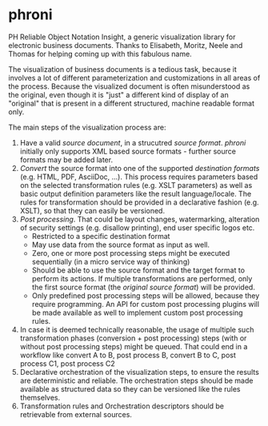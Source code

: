 # phroni

PH Reliable Object Notation Insight, a generic visualization library for electronic business documents.
Thanks to Elisabeth, Moritz, Neele and Thomas for helping coming up with this fabulous name.

The visualization of business documents is a tedious task, because it involves a lot of different parameterization and customizations in all areas of the process. Because the visualized document is often misunderstood as the original, even though it is "just" a different kind of display of an "original" that is present in a different structured, machine readable format only.

The main steps of the visualization process are:
1. Have a valid *source document*, in a strucutred *source format*. *phroni* initially only supports XML based source formats - further source formats may be added later.
2. *Convert* the source format into one of the supported *destination formats* (e.g. HTML, PDF, AsciiDoc, ...). This process requires parameters based on the selected transformation rules (e.g. XSLT parameters) as well as basic output definition parameters like the result language/locale. The rules for transformation should be provided in a declarative fashion (e.g. XSLT), so that they can easily be versioned.
3. *Post processing*. That could be layout changes, watermarking, alteration of security settings (e.g. disallow printing), end user specific logos etc.
    * Restricted to a specific destination format
    * May use data from the source format as input as well.
    * Zero, one or more post processing steps might be executed sequentially (in a micro service way of thinking)
    * Should be able to use the source format and the target format to perform its actions. If multiple transformations are performed, only the first source format (the *original source format*) will be provided.
    * Only predefined post processing steps will be allowed, because they require programming. An API for custom post processing plugins will be made available as well to implement custom post processing rules.
4. In case it is deemed technically reasonable, the usage of multiple such transformation phases (conversion + post processing) steps (with or without post processing steps) might be queued. That could end in a workflow like convert A to B, post process B, convert B to C, post process C1, post process C2
5. Declarative orchestration of the visualization steps, to ensure the results are deterministic and reliable. The orchestration steps should be made available as structured data so they can be versioned like the rules themselves.
6. Transformation rules and Orchestration descriptors should be retrievable from external sources.

